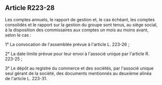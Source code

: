 Article R223-28
----
Les comptes annuels, le rapport de gestion et, le cas échéant, les comptes
consolidés et le rapport sur la gestion du groupe sont tenus, au siège social, à
la disposition des commissaires aux comptes un mois au moins avant, selon le cas
:

1° La convocation de l'assemblée prévue à l'article L. 223-26 ;

2° La date limite prévue pour leur envoi à l'associé unique par l'article R.
223-25 ;

3° Le dépôt au registre du commerce et des sociétés, par l'associé unique seul
gérant de la société, des documents mentionnés au deuxième alinéa de l'article
L. 223-31.
